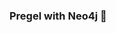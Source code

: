 ### Pregel with Neo4j 🚀









































































 























